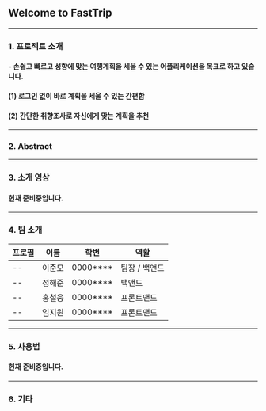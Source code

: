 ## Welcome to FastTrip
---
### 1. 프로젝트 소개
#### - 손쉽고 빠르고 성향에 맞는 여행계획을 세울 수 있는 어플리케이션을 목표로 하고 있습니다.
#### (1) 로그인 없이 바로 계획을 세울 수 있는 간편함
#### (2) 간단한 취향조사로 자신에게 맞는 계획을 추천 
---
### 2. Abstract
---

### 3. 소개 영상

#### 현재 준비중입니다.
---
### 4. 팀 소개
|프로필|이름|학번|역활|
|--|--|--|--|
|--|이준모 |0000****| 팀장 / 백앤드|
|--|정해준 |0000****| 백앤드|
|--|홍철웅 |0000****| 프론트앤드|
|--|임지원 |0000****| 프론트앤드|

---
### 5. 사용법
#### 현재 준비중입니다.
---
### 6. 기타